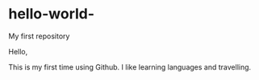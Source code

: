 # hello-world-
My first repository 

Hello,

This is my first time using Github. I like learning languages and travelling. 
